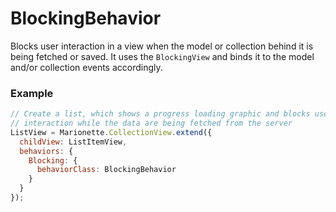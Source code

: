 BlockingBehavior
================

Blocks user interaction in a view when the model or collection behind it
is being fetched or saved.  It uses the `BlockingView` and binds it to the
model and/or collection events accordingly.
 
### Example

```javascript
// Create a list, which shows a progress loading graphic and blocks user
// interaction while the data are being fetched from the server
ListView = Marionette.CollectionView.extend({
  childView: ListItemView,
  behaviors: {
    Blocking: {
      behaviorClass: BlockingBehavior
    }
  }
});
```
